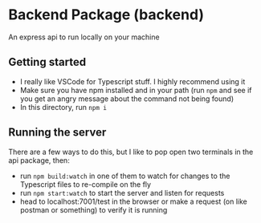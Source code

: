 # Backend Package (backend)

An express api to run locally on your machine

## Getting started
- I really like VSCode for Typescript stuff. I highly recommend using it
- Make sure you have npm installed and in your path (run `npm` and see if you get an angry message about the command not being found) 
- In this directory, run `npm i`

## Running the server

There are a few ways to do this, but I like to pop open two terminals in the api package, then:
- run `npm build:watch` in one of them to watch for changes to the Typescript files to re-compile on the fly
- run `npm start:watch` to start the server and listen for requests 
- head to localhost:7001/test in the browser or make a request (on like postman or something) to verify it is running
